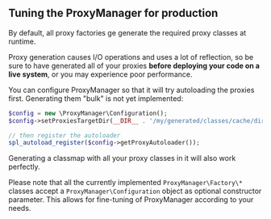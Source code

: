 ## Tuning the ProxyManager for production

By default, all proxy factories ge generate the required proxy classes at runtime.

Proxy generation causes I/O operations and uses a lot of reflection, so be sure to have
generated all of your proxies **before deploying your code on a live system**, or you
may experience poor performance.

You can configure ProxyManager so that it will try autoloading the proxies first.
Generating them "bulk" is not yet implemented:

```php
$config = new \ProxyManager\Configuration();
$config->setProxiesTargetDir(__DIR__ . '/my/generated/classes/cache/dir');

// then register the autoloader
spl_autoload_register($config->getProxyAutoloader());
```

Generating a classmap with all your proxy classes in it will also work perfectly.

Please note that all the currently implemented `ProxyManager\Factory\*` classes accept
a `ProxyManager\Configuration` object as optional constructor parameter. This allows for
fine-tuning of ProxyManager according to your needs.
